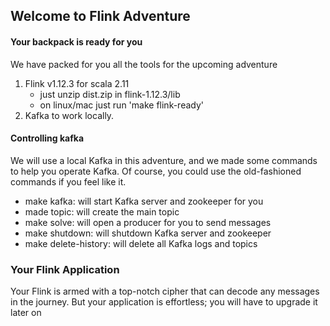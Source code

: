 ## Welcome to Flink Adventure

#### Your backpack is ready for you  
We have packed for you all the tools for the upcoming adventure 
1. Flink v1.12.3 for scala 2.11
    - just unzip dist.zip in flink-1.12.3/lib
    - on linux/mac just run 'make flink-ready'
2. Kafka to work locally.

#### Controlling kafka
We will use a local Kafka in this adventure, and we made some commands
to help you operate Kafka. Of course,
you could use the old-fashioned commands if you feel like it. 

- make kafka: will start Kafka server and zookeeper for you
- made topic: will create the main topic
- make solve: will open a producer for you to send messages
- make shutdown: will shutdown Kafka server and zookeeper 
- make delete-history: will delete all Kafka logs and topics

### Your Flink Application
Your Flink is armed with a top-notch cipher that can decode any messages in the journey.
But your application is effortless; you will have to upgrade it later on 
